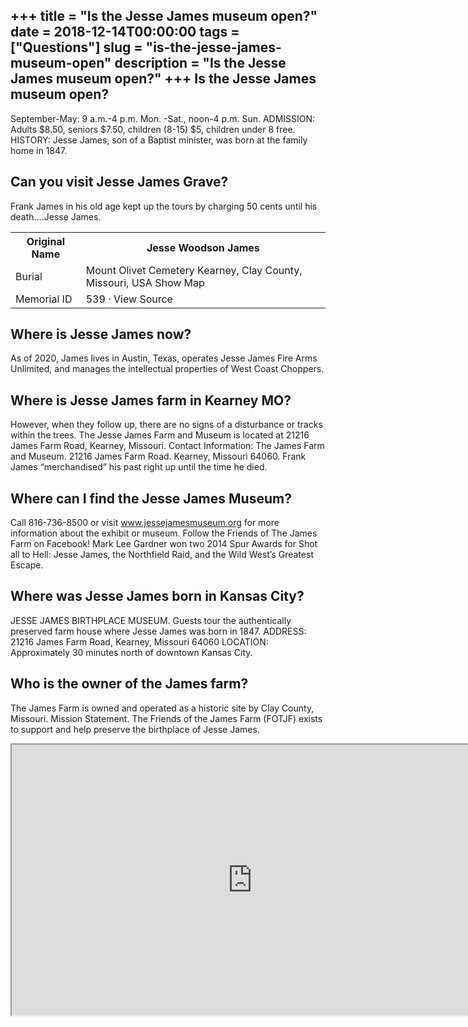 +++
title = "Is the Jesse James museum open?"
date = 2018-12-14T00:00:00
tags = ["Questions"]
slug = "is-the-jesse-james-museum-open"
description = "Is the Jesse James museum open?"
+++
Is the Jesse James museum open?
-------------------------------

September-May: 9 a.m.-4 p.m. Mon. -Sat., noon-4 p.m. Sun. ADMISSION: Adults $8.50, seniors $7.50, children (8-15) $5, children under 8 free. HISTORY: Jesse James, son of a Baptist minister, was born at the family home in 1847.

Can you visit Jesse James Grave?
--------------------------------

Frank James in his old age kept up the tours by charging 50 cents until his death….Jesse James.

<table><tr><th>Original Name</th><th>Jesse Woodson James</th></tr><tr><td>Burial</td><td>Mount Olivet Cemetery Kearney, Clay County, Missouri, USA Show Map</td></tr><tr><td>Memorial ID</td><td>539 · View Source</td></tr></table>

Where is Jesse James now?
-------------------------

As of 2020, James lives in Austin, Texas, operates Jesse James Fire Arms Unlimited, and manages the intellectual properties of West Coast Choppers.

Where is Jesse James farm in Kearney MO?
----------------------------------------

However, when they follow up, there are no signs of a disturbance or tracks within the trees. The Jesse James Farm and Museum is located at 21216 James Farm Road, Kearney, Missouri. Contact Information: The James Farm and Museum. 21216 James Farm Road. Kearney, Missouri 64060. Frank James “merchandised” his past right up until the time he died.

Where can I find the Jesse James Museum?
----------------------------------------

Call 816-736-8500 or visit www.jessejamesmuseum.org for more information about the exhibit or museum. Follow the Friends of The James Farm on Facebook! Mark Lee Gardner won two 2014 Spur Awards for Shot all to Hell: Jesse James, the Northfield Raid, and the Wild West’s Greatest Escape.

Where was Jesse James born in Kansas City?
------------------------------------------

JESSE JAMES BIRTHPLACE MUSEUM. Guests tour the authentically preserved farm house where Jesse James was born in 1847. ADDRESS: 21216 James Farm Road, Kearney, Missouri 64060 LOCATION: Approximately 30 minutes north of downtown Kansas City.

Who is the owner of the James farm?
-----------------------------------

The James Farm is owned and operated as a historic site by Clay County, Missouri. Mission Statement. The Friends of the James Farm (FOTJF) exists to support and help preserve the birthplace of Jesse James.

<iframe allow="accelerometer; autoplay; clipboard-write; encrypted-media; gyroscope; picture-in-picture" allowfullscreen="" class="__youtube_prefs__  epyt-is-override  no-lazyload" data-no-lazy="1" data-origheight="433" data-origwidth="770" data-skipgform_ajax_framebjll="" height="433" id="_ytid_50063" loading="lazy" src="https://www.youtube.com/embed/iaKwQm02dEc?enablejsapi=1&autoplay=0&cc_load_policy=0&cc_lang_pref=&iv_load_policy=1&loop=0&modestbranding=0&rel=1&fs=1&playsinline=0&autohide=2&theme=dark&color=red&controls=1&" title="YouTube player" width="770"></iframe>